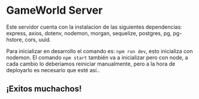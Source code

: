 # GameWorld Server
Este servidor cuenta con la instalacion de las siguientes dependencias:  express, axios, dotenv, nodemon, morgan, sequelize, postgres, pg, pg-hstore, cors, uuid.

Para inicializar en desarrollo el comando es: ```npm run dev```, esto inicializa con nodemon.
El comando ```npm start``` también va a inicializar pero con node, a cada cambio lo deberiamos reiniciar manualmente, pero a la hora de deployarlo es necesario que esté así..

## ¡Exitos muchachos!


